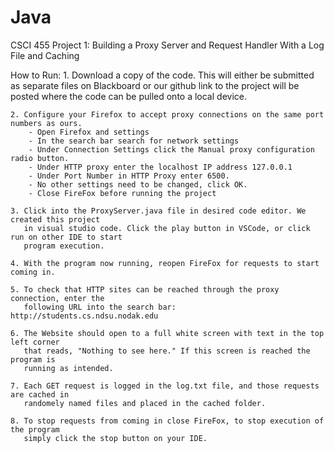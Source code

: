 # Java
CSCI 455 Project 1: Building a Proxy Server and Request Handler With a Log File and Caching

How to Run:
	1. Download a copy of the code. This will either be submitted as separate files on Blackboard
	   or our github link to the project will be posted where the code can be pulled onto a local
         device. 

	2. Configure your Firefox to accept proxy connections on the same port numbers as ours. 
		- Open Firefox and settings
		- In the search bar search for network settings
		- Under Connection Settings click the Manual proxy configuration radio button.
		- Under HTTP proxy enter the localhost IP address 127.0.0.1
		- Under Port Number in HTTP Proxy enter 6500.
		- No other settings need to be changed, click OK.
 		- Close FireFox before running the project

	3. Click into the ProxyServer.java file in desired code editor. We created this project 
	   in visual studio code. Click the play button in VSCode, or click run on other IDE to start
	   program execution. 

	4. With the program now running, reopen FireFox for requests to start coming in.

	5. To check that HTTP sites can be reached through the proxy connection, enter the
	   following URL into the search bar: http://students.cs.ndsu.nodak.edu

	6. The Website should open to a full white screen with text in the top left corner
	   that reads, "Nothing to see here." If this screen is reached the program is
	   running as intended.

	7. Each GET request is logged in the log.txt file, and those requests are cached in 
	   randomely named files and placed in the cached folder.
	
	8. To stop requests from coming in close FireFox, to stop execution of the program
	   simply click the stop button on your IDE.
